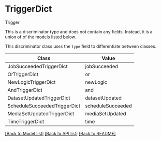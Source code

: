 # TriggerDict

Trigger

This is a discriminator type and does not contain any fields. Instead, it is a union
of of the models listed below.

This discriminator class uses the `type` field to differentiate between classes.

| Class | Value
| ------------ | -------------
JobSucceededTriggerDict | jobSucceeded
OrTriggerDict | or
NewLogicTriggerDict | newLogic
AndTriggerDict | and
DatasetUpdatedTriggerDict | datasetUpdated
ScheduleSucceededTriggerDict | scheduleSucceeded
MediaSetUpdatedTriggerDict | mediaSetUpdated
TimeTriggerDict | time


[[Back to Model list]](../../../../README.md#models-v2-link) [[Back to API list]](../../../../README.md#apis-v2-link) [[Back to README]](../../../../README.md)
